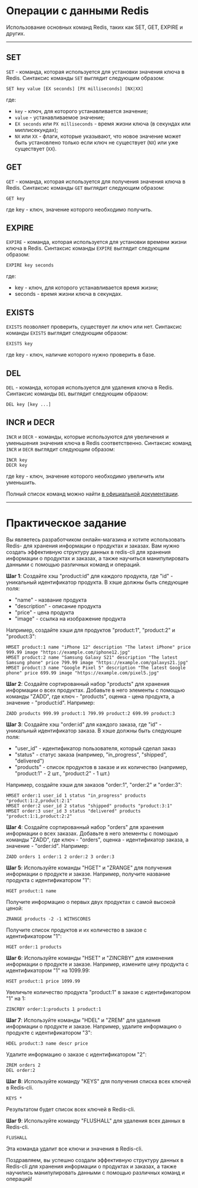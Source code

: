 # Операции с данными Redis

Использование основных команд Redis, таких как SET, GET, EXPIRE и других.

---

## SET

`SET` - команда, которая используется для установки значения ключа в Redis. Синтаксис команды `SET` выглядит следующим
образом:

```redis
SET key value [EX seconds] [PX milliseconds] [NX|XX]
```

где:

- `key` - ключ, для которого устанавливается значение;
- `value` - устанавливаемое значение;
- `EX seconds` или `PX milliseconds` - время жизни ключа (в секундах или миллисекундах);
- `NX` или `XX` - флаги, которые указывают, что новое значение может быть установлено только если ключ не существует (`NX`) или уже существует (`XX`).

## GET

`GET` - команда, которая используется для получения значения ключа в Redis. Синтаксис команды `GET` выглядит следующим образом:

```redis
GET key
```

где key - ключ, значение которого необходимо получить.

## EXPIRE

`EXPIRE` - команда, которая используется для установки времени жизни ключа в Redis. Синтаксис команды `EXPIRE` выглядит следующим образом:

```redis
EXPIRE key seconds
```

где:

- key - ключ, для которого устанавливается время жизни;
- seconds - время жизни ключа в секундах.

## EXISTS

`EXISTS` позволяет проверить, существует ли ключ или нет. Синтаксис команды `EXISTS` выглядит следующим образом:

```redis
EXISTS key
```

где key - ключ, наличие которого нужно проверить в базе.

## DEL

`DEL` - команда, которая используется для удаления ключа в Redis. Синтаксис команды `DEL` выглядит следующим образом:

```redis
DEL key [key ...]
```

## INCR и DECR

`INCR` и `DECR` - команды, которые используются для увеличения и уменьшения значения ключа в Redis соответственно. Синтаксис команд `INCR` и `DECR` выглядит следующим образом:

```redis
INCR key
DECR key
```

где key - ключ, значение которого необходимо увеличить или уменьшить.

Полный список команд можно найти [в официальной документации](https://redis.io/commands/).

---

# Практическое задание

Вы являетесь разработчиком онлайн-магазина и хотите использовать Redis- для хранения информации о продуктах и заказах. Вам нужно создать эффективную структуру данных в redis-cli для хранения информации о продуктах и заказах, а также научиться манипулировать данными с помощью различных команд и операций.

**Шаг 1**: Создайте хэш "product:id" для каждого продукта, где "id" - уникальный идентификатор продукта. В хэше должны быть следующие поля:

- "name" - название продукта
- "description" - описание продукта
- "price" - цена продукта
- "image" - ссылка на изображение продукта

Например, создайте хэши для продуктов "product:1", "product:2" и "product:3":

```redis
HMSET product:1 name "iPhone 12" description "The latest iPhone" price 999.99 image "https://example.com/iphone12.jpg"
HMSET product:2 name "Samsung Galaxy S21" description "The latest Samsung phone" price 799.99 image "https://example.com/galaxys21.jpg"
HMSET product:3 name "Google Pixel 5" description "The latest Google phone" price 699.99 image "https://example.com/pixel5.jpg"
```

**Шаг 2**: Создайте сортированный набор "products" для хранения информации о всех продуктах. Добавьте в него элементы с помощью команды "ZADD", где ключ - "products", оценка - цена продукта, а значение - "product:id". Например:

```redis
ZADD products 999.99 product:1 799.99 product:2 699.99 product:3
```

**Шаг 3**: Создайте хэш "order:id" для каждого заказа, где "id" - уникальный идентификатор заказа. В хэше должны быть следующие поля:

- "user_id" - идентификатор пользователя, который сделал заказ
- "status" - статус заказа (например, "in_progress", "shipped", "delivered")
- "products" - список продуктов в заказе и их количество (например, "product:1" - 2 шт., "product:2" - 1 шт.)

Например, создайте хэши для заказов "order:1", "order:2" и "order:3":

```redis
HMSET order:1 user_id 1 status "in_progress" products "product:1:2,product:2:1"
HMSET order:2 user_id 2 status "shipped" products "product:3:1"
HMSET order:3 user_id 3 status "delivered" products "product:1:1,product:2:2"
```

**Шаг 4**: Создайте сортированный набор "orders" для хранения информации о всех заказах. Добавьте в него элементы с помощью команды "ZADD", где ключ - "orders", оценка - идентификатор заказа, а значение - "order:id". Например:

```redis
ZADD orders 1 order:1 2 order:2 3 order:3
```

**Шаг 5**: Используйте команды "HGET" и "ZRANGE" для получения информации о продукте и заказе. Например, получите название продукта с идентификатором "1":

```redis
HGET product:1 name
```

Получите информацию о первых двух продуктах с самой высокой ценой:

```redis
ZRANGE products -2 -1 WITHSCORES
```

Получите список продуктов и их количество в заказе с идентификатором "1":

```redis
HGET order:1 products
```

**Шаг 6**: Используйте команды "HSET" и "ZINCRBY" для изменения информации о продукте и заказе. Например, измените цену продукта с идентификатором "1" на 1099.99:

```redis
HSET product:1 price 1099.99
```

Увеличьте количество продукта "product:1" в заказе с идентификатором "1" на 1:

```redis
ZINCRBY order:1:products 1 product:1
```

**Шаг 7**: Используйте команды "HDEL" и "ZREM" для удаления информации о продукте и заказе. Например, удалите информацию о продукте с идентификатором "3":

```redis
HDEL product:3 name descr price
```

Удалите информацию о заказе с идентификатором "2":

```redis
ZREM orders 2
DEL order:2
```

**Шаг 8**: Используйте команду "KEYS" для получения списка всех ключей в Redis-cli.

```redis
KEYS *
```

Результатом будет список всех ключей в Redis-cli.

**Шаг 9**: Используйте команду "FLUSHALL" для удаления всех данных в Redis-cli.

```redis
FLUSHALL
```

Эта команда удалит все ключи и значения в Redis-cli.

Поздравляем, вы успешно создали эффективную структуру данных в Redis-cli для хранения информации о продуктах и заказах, а также научились манипулировать данными с помощью различных команд и операций!
